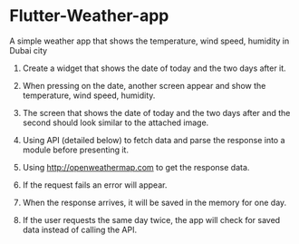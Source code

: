 # Flutter-Weather-app
A simple weather app that shows the temperature, wind speed, humidity in Dubai city

1. Create a widget that shows the date of today and the two days after it.

2. When pressing on the date, another screen appear and show the temperature, wind
speed, humidity.

3. The screen that shows the date of today and the two
days after and the second should look similar to the attached image.

4. Using API (detailed below) to fetch data and parse the response into a module
before presenting it.

5. Using http://openweathermap.com to get the response data.

7. If the request fails an error will appear.

8. When the response arrives, it will be saved in the memory for one day.

9. If the user requests the same day twice, the app will check for saved data instead of calling
the API.
